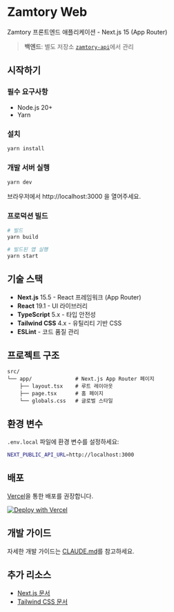 # Zamtory Web

Zamtory 프론트엔드 애플리케이션 - Next.js 15 (App Router)

> **백엔드**: 별도 저장소 [`zamtory-api`](https://github.com/HYEONMIN94/zamtory)에서 관리

## 시작하기

### 필수 요구사항

- Node.js 20+
- Yarn

### 설치

```bash
yarn install
```

### 개발 서버 실행

```bash
yarn dev
```

브라우저에서 http://localhost:3000 을 열어주세요.

### 프로덕션 빌드

```bash
# 빌드
yarn build

# 빌드된 앱 실행
yarn start
```

## 기술 스택

- **Next.js** 15.5 - React 프레임워크 (App Router)
- **React** 19.1 - UI 라이브러리
- **TypeScript** 5.x - 타입 안전성
- **Tailwind CSS** 4.x - 유틸리티 기반 CSS
- **ESLint** - 코드 품질 관리

## 프로젝트 구조

```
src/
└── app/              # Next.js App Router 페이지
    ├── layout.tsx    # 루트 레이아웃
    ├── page.tsx      # 홈 페이지
    └── globals.css   # 글로벌 스타일
```

## 환경 변수

`.env.local` 파일에 환경 변수를 설정하세요:

```bash
NEXT_PUBLIC_API_URL=http://localhost:3000
```

## 배포

[Vercel](https://vercel.com)을 통한 배포를 권장합니다.

[![Deploy with Vercel](https://vercel.com/button)](https://vercel.com/new)

## 개발 가이드

자세한 개발 가이드는 [CLAUDE.md](./CLAUDE.md)를 참고하세요.

## 추가 리소스

- [Next.js 문서](https://nextjs.org/docs)
- [Tailwind CSS 문서](https://tailwindcss.com/docs)
